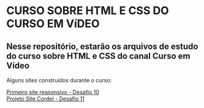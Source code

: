 # CURSO SOBRE HTML E CSS DO CURSO EM VíDEO

## Nesse repositório, estarão os arquivos de estudo do curso sobre HTML e CSS do canal Curso em Vídeo

<p>Alguns sites construídos durante o curso:</p>
<a href="https://guimats.github.io/projeto-android/" target="_blank">Primeiro site responsivo - Desafio 10</a><br>
<a href="https://guimats.github.io/projeto-cordel/">Projeto Site Cordel - Desafio 11</a>